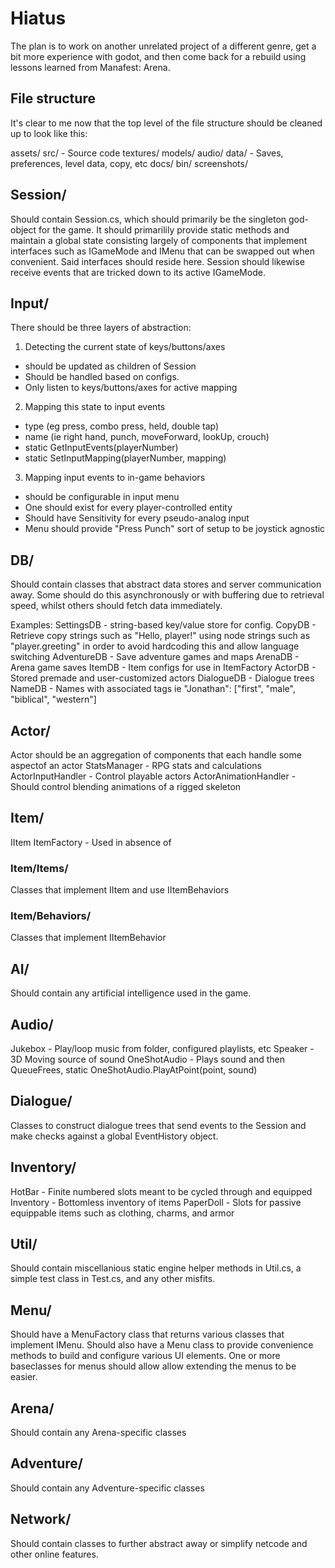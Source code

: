 # Hiatus
The plan is to work on another unrelated project of a different genre, get a bit more experience with godot, and then come back for a rebuild using lessons learned from Manafest: Arena.

## File structure

It's clear to me now that the top level of the file structure should be cleaned up to look like this:

assets/
    src/ - Source code
    textures/
    models/
    audio/
    data/ - Saves, preferences, level data, copy, etc
docs/
bin/
screenshots/

## Session/
Should contain Session.cs, which should primarily be the singleton god-object for the game.
It should primarilily provide static methods and maintain a global state consisting largely of components that implement interfaces such as IGameMode and IMenu that can be swapped out when convenient. Said interfaces should reside here.
Session should likewise receive events that are tricked down to its active IGameMode.

## Input/
There should be three layers of abstraction:
1. Detecting the current state of keys/buttons/axes
- should be updated as children of Session
- Should be handled based on configs. 
- Only listen to keys/buttons/axes for active mapping
2. Mapping this state to input events 
- type (eg press, combo press, held, double tap) 
- name (ie right hand, punch, moveForward, lookUp, crouch)
- static GetInputEvents(playerNumber)
- static SetInputMapping(playerNumber, mapping)
3. Mapping input events to in-game behaviors
- should be configurable in input menu
- One should exist for every player-controlled entity
- Should have Sensitivity for every pseudo-analog input
- Menu should provide "Press Punch" sort of setup to be joystick agnostic

## DB/
Should contain classes that abstract data stores and server communication away.
Some should do this asynchronously or with buffering due to retrieval speed, whilst others should fetch data immediately.

Examples:
SettingsDB - string-based key/value store for config.
CopyDB - Retrieve copy strings such as  "Hello, player!" using node strings such as "player.greeting" in order to avoid hardcoding this and allow language switching
AdventureDB - Save adventure games and maps
ArenaDB - Arena game saves
ItemDB - Item configs for use in ItemFactory
ActorDB - Stored premade and user-customized actors
DialogueDB - Dialogue trees
NameDB - Names with associated tags ie "Jonathan": ["first", "male", "biblical", "western"]

## Actor/
Actor should be an aggregation of components that each handle some aspectof an actor
StatsManager - RPG stats and calculations
ActorInputHandler - Control playable actors
ActorAnimationHandler - Should control blending animations of a rigged skeleton

## Item/
IItem
ItemFactory - Used in absence of 

### Item/Items/
Classes that implement IItem and use IItemBehaviors 
### Item/Behaviors/
Classes that implement IItemBehavior

## AI/
Should contain any artificial intelligence used in the game.

## Audio/
Jukebox - Play/loop music from folder, configured playlists, etc
Speaker - 3D Moving source of sound
OneShotAudio - Plays sound and then QueueFrees, static OneShotAudio.PlayAtPoint(point, sound)

## Dialogue/
Classes to construct dialogue trees that send events to the Session and make checks against a global EventHistory object.

## Inventory/
HotBar - Finite numbered slots meant to be cycled through and equipped
Inventory - Bottomless inventory of items
PaperDoll - Slots for passive equippable items such as clothing, charms, and armor

## Util/
Should contain miscellanious static engine helper methods in Util.cs, a simple test class in Test.cs, and any other misfits.

## Menu/
Should have a MenuFactory class that returns various classes that implement IMenu. Should also have a Menu class to provide convenience methods to build and configure various UI elements. One or more baseclasses for menus should allow allow extending the menus to be easier.

## Arena/
Should contain any Arena-specific classes 

## Adventure/
Should contain any Adventure-specific classes

## Network/
Should contain classes to further abstract away or simplify netcode and other online features.